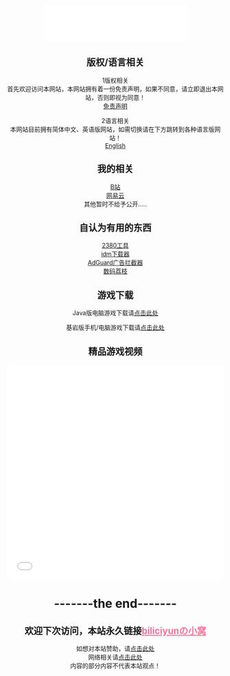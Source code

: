 
<div align="center">
<iframe frameborder="no" border="0" marginwidth="0" marginheight="0" width=330 height=86 src="//music.163.com/outchain/player?type=2&id=1859652717&auto=1&height=66"></iframe>

## 版权/语言相关
1版权相关<br>
首先欢迎访问本网站，本网站拥有着一份免责声明，如果不同意，请立即退出本网站，否则即视为同意！<br>
 [免责声明](http://biliciyun.github.io/bqsm)<br>

2语言相关<br>
本网站目前拥有简体中文、英语版网站，如需切换请在下方跳转到各种语言版网站！<br>
 [English](https://biliciyun.github.io/En/index-En)<br>

## 我的相关
 [B站](https://space.bilibili.com/2066547841?spm_id_from=333.1007.0.0)<br>
 [网易云](http://music.163.com/m/user/home?id=4055772206)<br>
 其他暂时不给予公开.....<br>
 
## 自认为有用的东西
 [2380工具](https://biliciyun.github.io/2380download)<br>
 [idm下载器](http://biliciyun.github.io/idm-smlz)<br>
 [AdGuard广告拦截器](http://biliciyun.github.io/AdGuard-smlz)<br>
 [数码荔枝](http://biliciyun.github.io/smlz)<br>

## 游戏下载

Java版电脑游戏下载请[点击此处](http://biliciyun.github.io/javagame)<br>

基岩版手机/电脑游戏下载请[点击此处](http://biliciyun.github.io/jygame)<br>


## 精品游戏视频

<div align="center">
  <iframe src="//player.bilibili.com/player.html?bvid=BV1jK42187sf&cid=137649199&page=1" allowfullscreen="allowfullscreen" width="100%" height="500" scrolling="no" frameborder="0" sandbox="allow-top-navigation allow-same-origin allow-forms allow-scripts"></iframe>
</div>

# -------the end-------
## 欢迎下次访问，本站永久链接<a href="https://biliciyun.github.io" style="color: #FB7299">biliciyunの小窝</a>
如想对本站赞助，请[点击此处](http://biliciyun.github.io/zanzhu)<br>
网络相关请[点击此处](http://biliciyun.github.io/网络说明)<br>
内容的部分内容不代表本站观点！<br>

